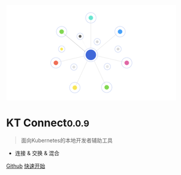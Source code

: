 ![logo](../_media/logo.png)

# KT Connect<small>0.0.9</small>

> 面向Kubernetes的本地开发者辅助工具

- 连接 & 交换 & 混合

[Github](https://github.com/alibaba/kt-connect)
[快速开始](zh-cn/quickstart)